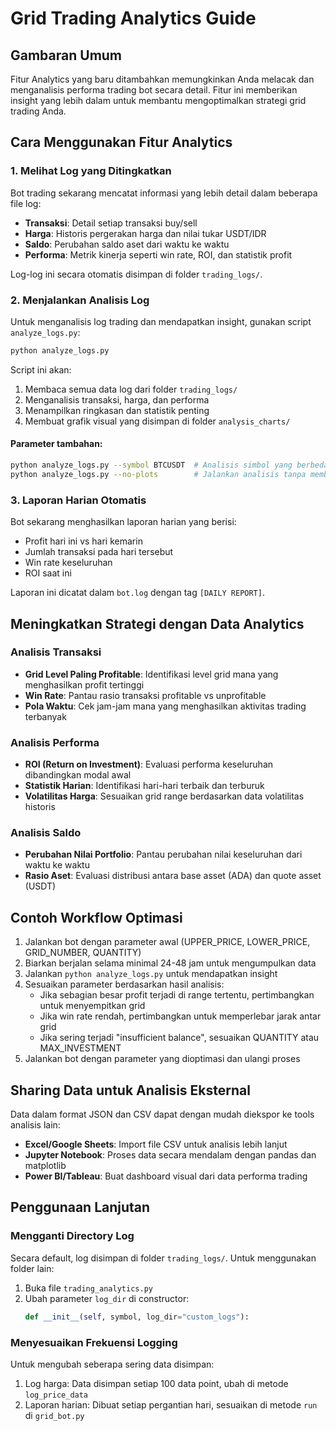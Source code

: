 # Grid Trading Analytics Guide

## Gambaran Umum

Fitur Analytics yang baru ditambahkan memungkinkan Anda melacak dan menganalisis performa trading bot secara detail. Fitur ini memberikan insight yang lebih dalam untuk membantu mengoptimalkan strategi grid trading Anda.

## Cara Menggunakan Fitur Analytics

### 1. Melihat Log yang Ditingkatkan

Bot trading sekarang mencatat informasi yang lebih detail dalam beberapa file log:

- **Transaksi**: Detail setiap transaksi buy/sell
- **Harga**: Historis pergerakan harga dan nilai tukar USDT/IDR 
- **Saldo**: Perubahan saldo aset dari waktu ke waktu
- **Performa**: Metrik kinerja seperti win rate, ROI, dan statistik profit

Log-log ini secara otomatis disimpan di folder `trading_logs/`.

### 2. Menjalankan Analisis Log

Untuk menganalisis log trading dan mendapatkan insight, gunakan script `analyze_logs.py`:

```bash
python analyze_logs.py
```

Script ini akan:
1. Membaca semua data log dari folder `trading_logs/`
2. Menganalisis transaksi, harga, dan performa
3. Menampilkan ringkasan dan statistik penting
4. Membuat grafik visual yang disimpan di folder `analysis_charts/`

#### Parameter tambahan:

```bash
python analyze_logs.py --symbol BTCUSDT  # Analisis simbol yang berbeda
python analyze_logs.py --no-plots        # Jalankan analisis tanpa membuat grafik
```

### 3. Laporan Harian Otomatis

Bot sekarang menghasilkan laporan harian yang berisi:
- Profit hari ini vs hari kemarin
- Jumlah transaksi pada hari tersebut
- Win rate keseluruhan
- ROI saat ini

Laporan ini dicatat dalam `bot.log` dengan tag `[DAILY REPORT]`.

## Meningkatkan Strategi dengan Data Analytics

### Analisis Transaksi

- **Grid Level Paling Profitable**: Identifikasi level grid mana yang menghasilkan profit tertinggi
- **Win Rate**: Pantau rasio transaksi profitable vs unprofitable
- **Pola Waktu**: Cek jam-jam mana yang menghasilkan aktivitas trading terbanyak

### Analisis Performa

- **ROI (Return on Investment)**: Evaluasi performa keseluruhan dibandingkan modal awal
- **Statistik Harian**: Identifikasi hari-hari terbaik dan terburuk
- **Volatilitas Harga**: Sesuaikan grid range berdasarkan data volatilitas historis

### Analisis Saldo

- **Perubahan Nilai Portfolio**: Pantau perubahan nilai keseluruhan dari waktu ke waktu
- **Rasio Aset**: Evaluasi distribusi antara base asset (ADA) dan quote asset (USDT)

## Contoh Workflow Optimasi

1. Jalankan bot dengan parameter awal (UPPER_PRICE, LOWER_PRICE, GRID_NUMBER, QUANTITY)
2. Biarkan berjalan selama minimal 24-48 jam untuk mengumpulkan data
3. Jalankan `python analyze_logs.py` untuk mendapatkan insight
4. Sesuaikan parameter berdasarkan hasil analisis:
   - Jika sebagian besar profit terjadi di range tertentu, pertimbangkan untuk menyempitkan grid
   - Jika win rate rendah, pertimbangkan untuk memperlebar jarak antar grid
   - Jika sering terjadi "insufficient balance", sesuaikan QUANTITY atau MAX_INVESTMENT
5. Jalankan bot dengan parameter yang dioptimasi dan ulangi proses

## Sharing Data untuk Analisis Eksternal

Data dalam format JSON dan CSV dapat dengan mudah diekspor ke tools analisis lain:

- **Excel/Google Sheets**: Import file CSV untuk analisis lebih lanjut
- **Jupyter Notebook**: Proses data secara mendalam dengan pandas dan matplotlib
- **Power BI/Tableau**: Buat dashboard visual dari data performa trading

## Penggunaan Lanjutan

### Mengganti Directory Log

Secara default, log disimpan di folder `trading_logs/`. Untuk menggunakan folder lain:

1. Buka file `trading_analytics.py`
2. Ubah parameter `log_dir` di constructor: 
   ```python
   def __init__(self, symbol, log_dir="custom_logs"):
   ```

### Menyesuaikan Frekuensi Logging

Untuk mengubah seberapa sering data disimpan:

1. Log harga: Data disimpan setiap 100 data point, ubah di metode `log_price_data`
2. Laporan harian: Dibuat setiap pergantian hari, sesuaikan di metode `run` di `grid_bot.py` 